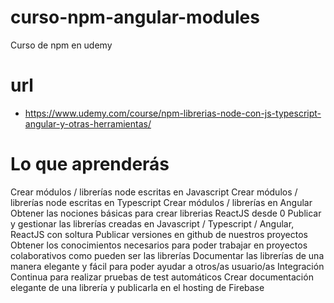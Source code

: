 # curso-npm-angular-modules
Curso de npm en udemy

# url
- https://www.udemy.com/course/npm-librerias-node-con-js-typescript-angular-y-otras-herramientas/

# Lo que aprenderás
Crear módulos / librerías node escritas en Javascript
Crear módulos / librerías node escritas en Typescript
Crear módulos / librerías en Angular
Obtener las nociones básicas para crear librerias ReactJS desde 0
Publicar y gestionar las librerías creadas en Javascript / Typescript / Angular, ReactJS con soltura
Publicar versiones en github de nuestros proyectos
Obtener los conocimientos necesarios para poder trabajar en proyectos colaborativos como pueden ser las librerías
Documentar las librerías de una manera elegante y fácil para poder ayudar a otros/as usuario/as
Integración Continua para realizar pruebas de test automáticos
Crear documentación elegante de una librería y publicarla en el hosting de Firebase

